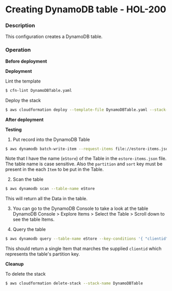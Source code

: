 # Creating DynamoDB table - HOL-200

### Description

This configuration creates a DynamoDB table.

### Operation

**Before deployment**

**Deployment**

Lint the template

```bash
$ cfn-lint DynamoDBTable.yaml
```

Deploy the stack

```bash
$ aws cloudformation deploy --template-file DynamoDBTable.yaml --stack-name DynamoDBTable
```

**After deployment**

**Testing**

1. Put record into the DynamoDB Table

```bash
$ aws dynamodb batch-write-item --request-items file://estore-items.json
```

Note that I have the name (`eStore`) of the Table in the `estore-items.json` file. The table name is case sensitive. Also the `partition` and `sort` key must be present in the each `Item` to be put in the Table.

2. Scan the table

```bash
$ aws dynamodb scan --table-name eStore
```

This will return all the Data in the table.

3. You can go to the DynamoDB Console to take a look at the table
   DynamoDB Console > Explore Items > Select the Table > Scroll down to see the table Items.

4. Query the table

```bash
$ aws dynamodb query --table-name eStore --key-conditions '{ "clientid":{ "ComparisonOperator":"EQ", "AttributeValueList": [ {"S": "harold@example.org"} ] } }'
```

This should return a single Item that marches the supplied `clientid` which represents the table's partition key.

**Cleanup**

To delete the stack

```bash
$ aws cloudformation delete-stack --stack-name DynamoDBTable
```
